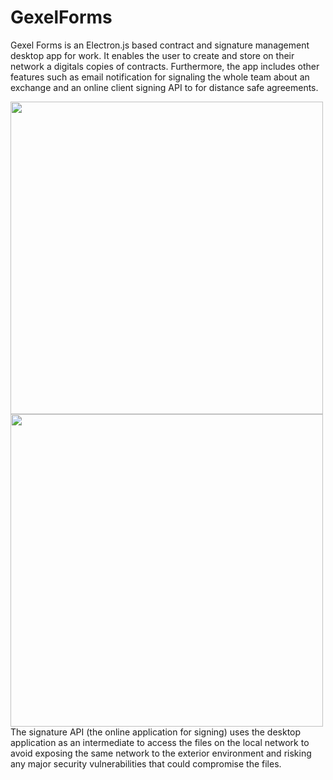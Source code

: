 # GexelForms
Gexel Forms is an Electron.js based contract and signature management desktop app for work. It enables the user to create and store on their network a digitals copies of  contracts. Furthermore, the app includes other features such as email notification for signaling the whole team about an exchange and an online client signing API to for distance safe agreements.


<img src="https://user-images.githubusercontent.com/59216720/125126172-b0d8a080-e0c8-11eb-8f24-90e42035706b.png" width="500">


<img src="https://user-images.githubusercontent.com/59216720/125127379-707a2200-e0ca-11eb-9515-418f0899f90a.png" width="500">
The signature API (the online application for signing) uses the desktop application as an intermediate to access the files on the local network to avoid exposing the same network to the exterior environment and risking any major security vulnerabilities that could compromise the files.


